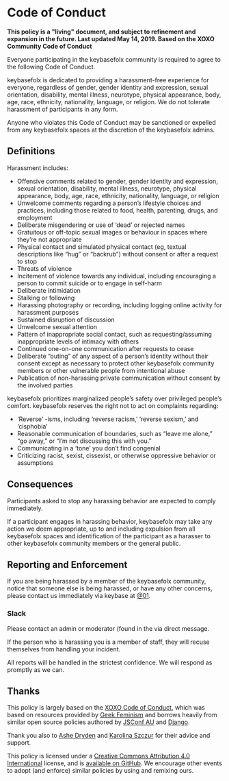 # Code of Conduct

**This policy is a "living" document, and subject to refinement and expansion in the future. Last updated May 14, 2019. Based on the XOXO Community Code of Conduct**

Everyone participating in the keybasefolx community is required to agree to the following Code of Conduct.

keybasefolx is dedicated to providing a harassment-free experience for everyone, regardless of gender, gender identity and expression, sexual orientation, disability, mental illness, neurotype, physical appearance, body, age, race, ethnicity, nationality, language, or religion. We do not tolerate harassment of participants in any form.

Anyone who violates this Code of Conduct may be sanctioned or expelled from any keybasefolx spaces at the discretion of the keybasefolx admins.

## Definitions

Harassment includes:

* Offensive comments related to gender, gender identity and expression, sexual orientation, disability, mental illness, neurotype, physical appearance, body, age, race, ethnicity, nationality, language, or religion
* Unwelcome comments regarding a person’s lifestyle choices and practices, including those related to food, health, parenting, drugs, and employment
* Deliberate misgendering or use of ‘dead’ or rejected names
* Gratuitous or off-topic sexual images or behaviour in spaces where they’re not appropriate
* Physical contact and simulated physical contact (eg, textual descriptions like “hug” or “backrub”) without consent or after a request to stop
* Threats of violence
* Incitement of violence towards any individual, including encouraging a person to commit suicide or to engage in self-harm
* Deliberate intimidation
* Stalking or following
* Harassing photography or recording, including logging online activity for harassment purposes
* Sustained disruption of discussion
* Unwelcome sexual attention
* Pattern of inappropriate social contact, such as requesting/assuming inappropriate levels of intimacy with others
* Continued one-on-one communication after requests to cease
* Deliberate “outing” of any aspect of a person’s identity without their consent except as necessary to protect other keybasefolx community members or other vulnerable people from intentional abuse
* Publication of non-harassing private communication without consent by the involved parties

keybasefolx prioritizes marginalized people’s safety over privileged people’s comfort. keybasefolx reserves the right not to act on complaints regarding:

* ‘Reverse’ -isms, including ‘reverse racism,’ ‘reverse sexism,’ and ‘cisphobia’
* Reasonable communication of boundaries, such as “leave me alone,” “go away,” or “I’m not discussing this with you.”
* Communicating in a ‘tone’ you don’t find congenial
* Criticizing racist, sexist, cissexist, or otherwise oppressive behavior or assumptions

## Consequences

Participants asked to stop any harassing behavior are expected to comply immediately.

If a participant engages in harassing behavior, keybasefolx may take any action we deem appropriate, up to and including expulsion from all keybasefolx spaces and identification of the participant as a harasser to other keybasefolx community members or the general public.

## Reporting and Enforcement
If you are being harassed by a member of the keybasefolx community, notice that someone else is being harassed, or have any other concerns, please contact us immediately via keybase at [@01](https://keybase.io/01).

### Slack

Please contact an admin or moderator (found in the  via direct message.

If the person who is harassing you is a member of staff, they will recuse themselves from handling your incident. 

All reports will be handled in the strictest confidence. We will respond as promptly as we can.

## Thanks

This policy is largely based on the [XOXO Code of Conduct](https://github.com/xoxo/conduct/), which was based on resources provided by [Geek Feminism](https://geekfeminism.org/about/code-of-conduct/) and borrows heavily from similar open source policies authored by [JSConf AU](https://2018.jsconfau.com/code-of-conduct) and [Django](https://www.djangoproject.com/conduct/).

Thank you also to [Ashe Dryden](https://www.ashedryden.com/) and [Karolina Szczur](https://thefox.is/) for their advice and support.

This policy is licensed under a [Creative Commons Attribution 4.0 International](https://creativecommons.org/licenses/by/4.0/) license, and is [available on GitHub](https://github.com/hyperobject/conduct/). We encourage other events to adopt (and enforce) similar policies by using and remixing ours.
